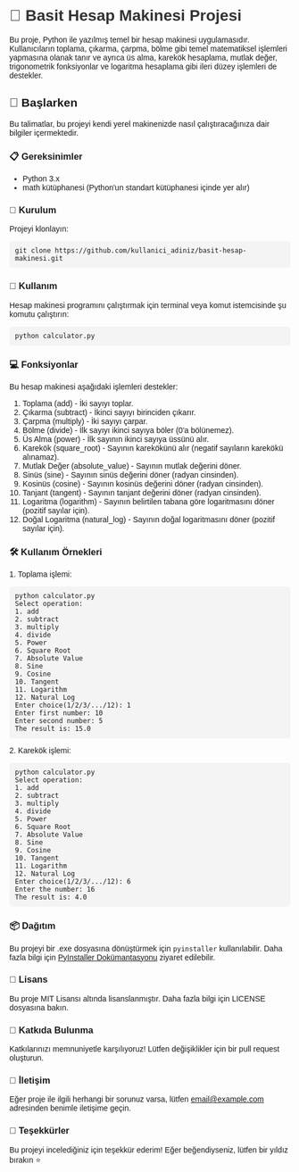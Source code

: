 <!DOCTYPE html>
<html lang="en">
<head>
    <meta charset="UTF-8">
    <meta name="viewport" content="width=device-width, initial-scale=1.0">
    <title>README</title>
    <style>
        body {
            font-family: Arial, sans-serif;
        }
        h1 {
            color: #333;
        }
        pre {
            background-color: #f4f4f4;
            padding: 10px;
            border-radius: 5px;
        }
    </style>
</head>
<body>

<h1>🧮 Basit Hesap Makinesi Projesi</h1>
<p>Bu proje, Python ile yazılmış temel bir hesap makinesi uygulamasıdır. Kullanıcıların toplama, çıkarma, çarpma, bölme gibi temel matematiksel işlemleri yapmasına olanak tanır ve ayrıca üs alma, karekök hesaplama, mutlak değer, trigonometrik fonksiyonlar ve logaritma hesaplama gibi ileri düzey işlemleri de destekler.</p>

<h2>🚀 Başlarken</h2>
<p>Bu talimatlar, bu projeyi kendi yerel makinenizde nasıl çalıştıracağınıza dair bilgiler içermektedir.</p>

<h3>📋 Gereksinimler</h3>
<ul>
    <li>Python 3.x</li>
    <li>math kütüphanesi (Python'un standart kütüphanesi içinde yer alır)</li>
</ul>

<h3>🔧 Kurulum</h3>
<p>Projeyi klonlayın:</p>
<pre><code>git clone https://github.com/kullanici_adiniz/basit-hesap-makinesi.git</code></pre>

<h3>🚀 Kullanım</h3>
<p>Hesap makinesi programını çalıştırmak için terminal veya komut istemcisinde şu komutu çalıştırın:</p>
<pre><code>python calculator.py</code></pre>

<h3>💻 Fonksiyonlar</h3>
<p>Bu hesap makinesi aşağıdaki işlemleri destekler:</p>
<ol>
    <li>Toplama (add) - İki sayıyı toplar.</li>
    <li>Çıkarma (subtract) - İkinci sayıyı birinciden çıkarır.</li>
    <li>Çarpma (multiply) - İki sayıyı çarpar.</li>
    <li>Bölme (divide) - İlk sayıyı ikinci sayıya böler (0'a bölünemez).</li>
    <li>Üs Alma (power) - İlk sayının ikinci sayıya üssünü alır.</li>
    <li>Karekök (square_root) - Sayının karekökünü alır (negatif sayıların karekökü alınamaz).</li>
    <li>Mutlak Değer (absolute_value) - Sayının mutlak değerini döner.</li>
    <li>Sinüs (sine) - Sayının sinüs değerini döner (radyan cinsinden).</li>
    <li>Kosinüs (cosine) - Sayının kosinüs değerini döner (radyan cinsinden).</li>
    <li>Tanjant (tangent) - Sayının tanjant değerini döner (radyan cinsinden).</li>
    <li>Logaritma (logarithm) - Sayının belirtilen tabana göre logaritmasını döner (pozitif sayılar için).</li>
    <li>Doğal Logaritma (natural_log) - Sayının doğal logaritmasını döner (pozitif sayılar için).</li>
</ol>

<h3>🛠️ Kullanım Örnekleri</h3>
<p>1. Toplama işlemi:</p>
<pre><code>python calculator.py
Select operation:
1. add
2. subtract
3. multiply
4. divide
5. Power
6. Square Root
7. Absolute Value
8. Sine
9. Cosine
10. Tangent
11. Logarithm
12. Natural Log
Enter choice(1/2/3/.../12): 1
Enter first number: 10
Enter second number: 5
The result is: 15.0
</code></pre>

<p>2. Karekök işlemi:</p>
<pre><code>python calculator.py
Select operation:
1. add
2. subtract
3. multiply
4. divide
5. Power
6. Square Root
7. Absolute Value
8. Sine
9. Cosine
10. Tangent
11. Logarithm
12. Natural Log
Enter choice(1/2/3/.../12): 6
Enter the number: 16
The result is: 4.0
</code></pre>

<h3>📦 Dağıtım</h3>
<p>Bu projeyi bir .exe dosyasına dönüştürmek için <code>pyinstaller</code> kullanılabilir. Daha fazla bilgi için <a href="https://pyinstaller.readthedocs.io/en/stable/">PyInstaller Dokümantasyonu</a> ziyaret edilebilir.</p>

<h3>📝 Lisans</h3>
<p>Bu proje MIT Lisansı altında lisanslanmıştır. Daha fazla bilgi için LICENSE dosyasına bakın.</p>

<h3>🤝 Katkıda Bulunma</h3>
<p>Katkılarınızı memnuniyetle karşılıyoruz! Lütfen değişiklikler için bir pull request oluşturun.</p>

<h3>📧 İletişim</h3>
<p>Eğer proje ile ilgili herhangi bir sorunuz varsa, lütfen <a href="mailto:email@example.com">email@example.com</a> adresinden benimle iletişime geçin.</p>

<h3>🌟 Teşekkürler</h3>
<p>Bu projeyi incelediğiniz için teşekkür ederim! Eğer beğendiyseniz, lütfen bir yıldız bırakın ⭐️</p>

</body>
</html>
